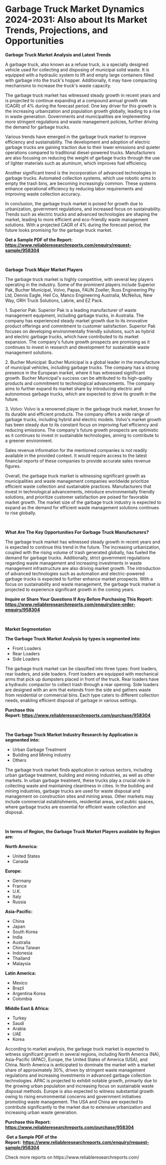 <p><h1>Garbage Truck Market Dynamics 2024-2031: Also about Its Market Trends, Projections, and Opportunities</h1></p><p><strong>Garbage Truck Market Analysis and Latest Trends</strong></p>
<p><p>A garbage truck, also known as a refuse truck, is a specially designed vehicle used for collecting and disposing of municipal solid waste. It is equipped with a hydraulic system to lift and empty large containers filled with garbage into the truck's hopper. Additionally, it may have compacting mechanisms to increase the truck's waste capacity.</p><p>The garbage truck market has witnessed steady growth in recent years and is projected to continue expanding at a compound annual growth rate (CAGR) of 4% during the forecast period. One key driver for this growth is the increasing urbanization and population growth globally, leading to a rise in waste generation. Governments and municipalities are implementing more stringent regulations and waste management policies, further driving the demand for garbage trucks.</p><p>Various trends have emerged in the garbage truck market to improve efficiency and sustainability. The development and adoption of electric garbage trucks are gaining traction due to their lower emissions and quieter operations compared to traditional diesel-powered trucks. Manufacturers are also focusing on reducing the weight of garbage trucks through the use of lighter materials such as aluminum, which improves fuel efficiency.</p><p>Another significant trend is the incorporation of advanced technologies in garbage trucks. Automated collection systems, which use robotic arms to empty the trash bins, are becoming increasingly common. These systems enhance operational efficiency by reducing labor requirements and improving waste collection accuracy.</p><p>In conclusion, the garbage truck market is poised for growth due to urbanization, government regulations, and increased focus on sustainability. Trends such as electric trucks and advanced technologies are shaping the market, leading to more efficient and eco-friendly waste management solutions. With a projected CAGR of 4% during the forecast period, the future looks promising for the garbage truck market.</p></p>
<p><strong>Get a Sample PDF of the Report:&nbsp; <a href="https://www.reliableresearchreports.com/enquiry/request-sample/958304">https://www.reliableresearchreports.com/enquiry/request-sample/958304</a></strong></p>
<p>&nbsp;</p>
<p><strong>Garbage Truck Major Market Players</strong></p>
<p><p>The garbage truck market is highly competitive, with several key players operating in the industry. Some of the prominent players include Superior Pak, Bucher Municipal, Volvo, Papas, FAUN Zoeller, Russ Engineering Pty Ltd, Dennis Eagle, Heil Co, Manco Engineering Australia, McNeilus, New Way, ORH Truck Solutions, Labrie, and EZ Pack.</p><p>1. Superior Pak: Superior Pak is a leading manufacturer of waste management equipment, including garbage trucks, in Australia. The company has experienced steady market growth due to its innovative product offerings and commitment to customer satisfaction. Superior Pak focuses on developing environmentally friendly solutions, such as hybrid and electric garbage trucks, which have contributed to its market expansion. The company's future growth prospects are promising as it continues to invest in research and development for sustainable waste management solutions.</p><p>2. Bucher Municipal: Bucher Municipal is a global leader in the manufacture of municipal vehicles, including garbage trucks. The company has a strong presence in the European market, where it has witnessed significant growth. Bucher Municipal's success can be attributed to its high-quality products and commitment to technological advancements. The company aims to further expand its market share by introducing electric and autonomous garbage trucks, which are expected to drive its growth in the future.</p><p>3. Volvo: Volvo is a renowned player in the garbage truck market, known for its durable and efficient products. The company offers a wide range of garbage trucks, including hybrid and electric models. Volvo's market growth has been steady due to its constant focus on improving fuel efficiency and reducing emissions. The company's future growth prospects are optimistic as it continues to invest in sustainable technologies, aiming to contribute to a greener environment.</p><p>Sales revenue information for the mentioned companies is not readily available in the provided context. It would require access to the latest financial reports of these companies to provide accurate sales revenue figures.</p><p>Overall, the garbage truck market is witnessing significant growth as municipalities and waste management companies worldwide prioritize efficient waste collection and sustainable practices. Manufacturers that invest in technological advancements, introduce environmentally friendly solutions, and prioritize customer satisfaction are poised for favorable market growth. The market size of the garbage truck industry is expected to expand as the demand for efficient waste management solutions continues to rise globally.</p></p>
<p>&nbsp;</p>
<p><strong>What Are The Key Opportunities For Garbage Truck Manufacturers?</strong></p>
<p><p>The garbage truck market has witnessed steady growth in recent years and is expected to continue this trend in the future. The increasing urbanization, coupled with the rising volume of trash generated globally, has fueled the demand for garbage trucks. Additionally, strict government regulations regarding waste management and increasing investments in waste management infrastructure are also driving market growth. The introduction of advanced technologies such as automation and electric-powered garbage trucks is expected to further enhance market prospects. With a focus on sustainability and waste management, the garbage truck market is projected to experience significant growth in the coming years.</p></p>
<p><strong>Inquire or Share Your Questions If Any Before Purchasing This Report: <a href="https://www.reliableresearchreports.com/enquiry/pre-order-enquiry/958304">https://www.reliableresearchreports.com/enquiry/pre-order-enquiry/958304</a></strong></p>
<p>&nbsp;</p>
<p><strong>Market Segmentation</strong></p>
<p><strong>The Garbage Truck Market Analysis by types is segmented into:</strong></p>
<p><ul><li>Front Loaders</li><li>Rear Loaders</li><li>Side Loaders</li></ul></p>
<p><p>The garbage truck market can be classified into three types: front loaders, rear loaders, and side loaders. Front loaders are equipped with mechanical arms that pick up dumpsters placed in front of the truck. Rear loaders have a hydraulic compactor to collect trash through a rear opening. Side loaders are designed with an arm that extends from the side and gathers waste from residential or commercial bins. Each type caters to different collection needs, enabling efficient disposal of garbage in various settings.</p></p>
<p><strong>Purchase this Report:&nbsp;<a href="https://www.reliableresearchreports.com/purchase/958304">https://www.reliableresearchreports.com/purchase/958304</a></strong></p>
<p>&nbsp;</p>
<p><strong>The Garbage Truck Market Industry Research by Application is segmented into:</strong></p>
<p><ul><li>Urban Garbage Treatment</li><li>Building and Mining industry</li><li>Others</li></ul></p>
<p><p>The garbage truck market finds application in various sectors, including urban garbage treatment, building and mining industries, as well as other markets. In urban garbage treatment, these trucks play a crucial role in collecting waste and maintaining cleanliness in cities. In the building and mining industries, garbage trucks are used for waste disposal and management on construction sites and mining areas. Other markets may include commercial establishments, residential areas, and public spaces, where garbage trucks are essential for efficient waste collection and disposal.</p></p>
<p>&nbsp;</p>
<p><strong>In terms of Region, the Garbage Truck Market Players available by Region are:</strong></p>
<p>
    <p> <strong> North America: </strong>
        <ul>
            <li>United States</li>
            <li>Canada</li>
        </ul>
        </p> 
    <p> <strong> Europe: </strong>
        <ul>
            <li>Germany</li>
            <li>France</li>
            <li>U.K.</li>
            <li>Italy</li>
            <li>Russia</li>
        </ul>
        </p> 
    <p> <strong> Asia-Pacific: </strong>
        <ul>
            <li>China</li>
            <li>Japan</li>
            <li>South Korea</li>
            <li>India</li>
            <li>Australia</li>
            <li>China Taiwan</li>
            <li>Indonesia</li>
            <li>Thailand</li>
            <li>Malaysia</li>
        </ul>
        </p> 
    <p> <strong> Latin America: </strong>
        <ul>
            <li>Mexico</li>
            <li>Brazil</li>
            <li>Argentina Korea</li>
            <li>Colombia</li>
        </ul>
        </p> 
    <p> <strong> Middle East & Africa: </strong>
        <ul>
            <li>Turkey</li>
            <li>Saudi</li>
            <li>Arabia</li>
            <li>UAE</li>
            <li>Korea</li>
        </ul>
    </p>
    </p>
<p><p>According to market analysis, the garbage truck market is expected to witness significant growth in several regions, including North America (NA), Asia-Pacific (APAC), Europe, the United States of America (USA), and China. North America is anticipated to dominate the market with a market share of approximately 30%, driven by stringent waste management regulations and increasing investments in advanced garbage collection technologies. APAC is projected to exhibit notable growth, primarily due to the growing urban population and increasing focus on sustainable waste disposal methods. Europe is also expected to witness substantial growth owing to rising environmental concerns and government initiatives promoting waste management. The USA and China are expected to contribute significantly to the market due to extensive urbanization and increasing urban waste generation.</p></p>
<p><strong>Purchase this Report: <a href="https://www.reliableresearchreports.com/purchase/958304">https://www.reliableresearchreports.com/purchase/958304</a></strong></p>
<p>&nbsp;<strong>Get a Sample PDF of the Report:&nbsp;&nbsp;<a href="https://www.reliableresearchreports.com/enquiry/request-sample/958304">https://www.reliableresearchreports.com/enquiry/request-sample/958304</a></strong></p>
<p><strong></strong></p>
<p>Check more reports on https://www.reliableresearchreports.com/</p>